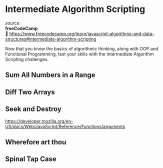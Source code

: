 # Intermediate Algorithm Scripting

_source:_  
**freeCodeCamp**  
:link: https://www.freecodecamp.org/learn/javascript-algorithms-and-data-structures#intermediate-algorithm-scripting  

Now that you know the basics of algorithmic thinking, along with OOP and Functional Programming, test your skills with the Intermediate Algorithm Scripting challenges.  

## Sum All Numbers in a Range

## Diff Two Arrays

## Seek and Destroy

https://developer.mozilla.org/en-US/docs/Web/JavaScript/Reference/Functions/arguments  

## Wherefore art thou

## Spinal Tap Case